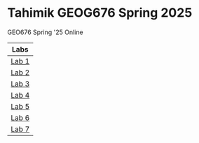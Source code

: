# Tahimik GEOG676 Spring 2025
GEO676 Spring '25 Online

| Labs  |
|:-------:|
|[Lab 1](Lab1/README.md)|
|[Lab 2](Tahimik_Lab2.py)|
|[Lab 3](Lab3/README.md)|
|[Lab 4](Lab4/README.md)|
|[Lab 5](Lab5/README.md)|
|[Lab 6](Lab6/README.md)|
|[Lab 7](Lab7/README.md)|
